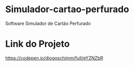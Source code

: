 # Simulador-cartao-perfurado
Software Simulador de Cartão Perfurado

# Link do Projeto

https://codepen.io/diogoschimm/full/eYZNZbR
